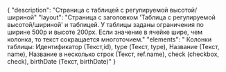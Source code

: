 {
"description": "Страница с таблицей с регулируемой высотой/шириной"
"layout": "Страница с заголовком 'Таблица с регулируемой высотой/шириной' и таблицей. У таблицы заданы ограничения по ширине 500p и высоте 200px. Если значение в ячейке шире, чем колонка, то текст сокращается многоточием."
"elements": "
Колонки таблицы: Идентификатор (Текст,id), type (Текст, type), Название (Текст, name), Название в несколько строк (Текст, ref.name), check (checkbox, check), birthDate (Текст, birthDate)"
}